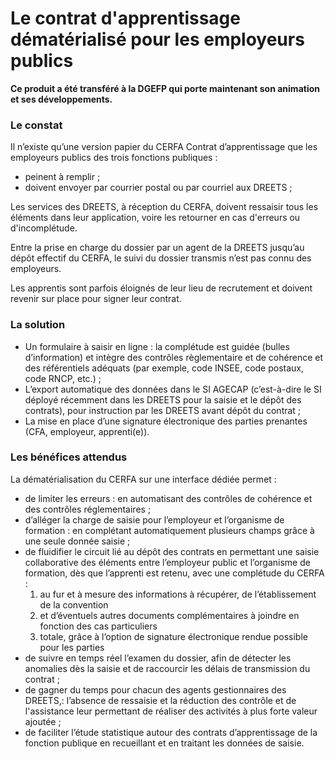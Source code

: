 # Le contrat d'apprentissage dématérialisé pour les employeurs publics

**Ce produit a été transféré à la DGEFP qui porte maintenant son animation et ses développements.**&#x20;

### Le constat

Il n’existe qu’une version papier du CERFA Contrat d’apprentissage que les employeurs publics des trois fonctions publiques :&#x20;

* peinent à remplir ;&#x20;
* doivent envoyer par courrier postal ou par courriel aux DREETS ;

Les services des DREETS, à réception du CERFA, doivent ressaisir tous les éléments dans leur application, voire les retourner en cas d'erreurs ou d'incomplétude.

Entre la prise en charge du dossier par un agent de la DREETS jusqu’au dépôt effectif du CERFA, le suivi du dossier transmis n’est pas connu des employeurs.

Les apprentis sont parfois éloignés de leur lieu de recrutement et doivent revenir sur place pour signer leur contrat.

### La solution

* Un formulaire à saisir en ligne : la complétude est guidée (bulles d’information) et intègre des contrôles règlementaire et de cohérence et des référentiels adéquats (par exemple, code INSEE, code postaux, code RNCP, etc.) ;
* L’export automatique des données dans le SI AGECAP (c’est-à-dire le SI déployé récemment dans les DREETS pour la saisie et le dépôt des contrats), pour instruction par les DREETS avant dépôt du contrat ;
* La mise en place d’une signature électronique des parties prenantes (CFA, employeur, apprenti(e)).

### Les bénéfices attendus

La dématérialisation du CERFA sur une interface dédiée permet :

* de limiter les erreurs : en automatisant des contrôles de cohérence et des contrôles réglementaires ;&#x20;
* d’alléger la charge de saisie pour l’employeur et l’organisme de formation : en complétant automatiquement plusieurs champs grâce à une seule donnée saisie ;
* de fluidifier le circuit lié au dépôt des contrats en permettant une saisie collaborative des éléments entre l’employeur public et l’organisme de formation, dès que l’apprenti est retenu, avec une complétude du CERFA :&#x20;
  1. au fur et à mesure des informations à récupérer, de l’établissement de la convention&#x20;
  2. et d’éventuels autres documents complémentaires à joindre en fonction des cas particuliers&#x20;
  3. totale, grâce à l’option de signature électronique rendue possible pour les parties
* de suivre en temps réel l’examen du dossier, afin de détecter les anomalies dès la saisie et de raccourcir les délais de transmission du contrat ;
* de gagner du temps pour chacun des agents gestionnaires des DREETS,: l’absence de ressaisie et la réduction des contrôle et de l'assistance leur permettant de réaliser des activités à plus forte valeur ajoutée ;
* de faciliter l’étude statistique autour des contrats d’apprentissage de la fonction publique en recueillant et en traitant les données de saisie.
